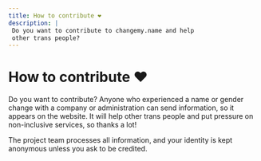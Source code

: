 ```yaml
---
title: How to contribute ❤
description: |
 Do you want to contribute to changemy.name and help
 other trans people? 
---
```


# How to contribute ❤️

Do you want to contribute? Anyone who experienced a name or gender
change with a company or administration can send information, so it appears
on the website. It will help other trans people and put pressure on
non-inclusive services, so thanks a lot!

The project team processes all information, and your identity
is kept anonymous unless you ask to be credited.

